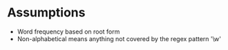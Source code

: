 
# Assumptions

- Word frequency based on root form
- Non-alphabetical means anything not covered by the regex pattern '\w'
